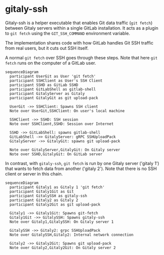 # gitaly-ssh

Gitaly-ssh is a helper executable that enables Git data traffic
(`git fetch`) between Gitaly servers within a single GitLab
installation. It acts as a plugin to `git fetch` using the
`GIT_SSH_COMMAND` environment variable.

The implementation shares code with how GitLab handles Git SSH traffic
from real users, but it cuts out SSH itself.

A normal `git fetch` over SSH goes through these steps. Note that here
`git fetch` runs on the computer of a GitLab user.

```mermaid
sequenceDiagram
  participant UserGit as User 'git fetch'
  participant SSHClient as User's SSH Client
  participant SSHD as GitLab SSHD
  participant GitLabShell as gitlab-shell
  participant GitalyServer as Gitaly
  participant GitalyGit as git upload-pack

  UserGit ->> SSHClient: Spawns SSH client
  Note over UserGit,SSHClient: On user's local machine

  SSHClient ->> SSHD: SSH session
  Note over SSHClient,SSHD: Session over Internet

  SSHD ->> GitLabShell: spawns gitlab-shell
  GitLabShell ->> GitalyServer: gRPC SSHUploadPack
  GitalyServer ->> GitalyGit: spawns git upload-pack

  Note over GitalyServer,GitalyGit: On Gitaly server
  Note over SSHD,GitalyGit: On GitLab server
```

In contrast, with `gitaly-ssh`, `git fetch` is run by one Gitaly server
('gitaly 1') that wants to fetch data from another ('gitaly 2'). Note
that there is no SSH client or server in this chain.

```mermaid
sequenceDiagram
  participant Gitaly1 as Gitaly 1 'git fetch'
  participant Gitaly1Git as Git
  participant GitalySSH as gitaly-ssh
  participant Gitaly2 as Gitaly 2
  participant Gitaly2Git as git upload-pack

  Gitaly1 ->> Gitaly1Git: Spawns git-fetch
  Gitaly1Git ->> GitalySSH: Spawns gitaly-ssh
  Note over Gitaly1,GitalySSH: On Gitaly server 1

  GitalySSH ->> Gitaly2: grpc SSHUploadPack
  Note over GitalySSH,Gitaly2: Internal network connection

  Gitaly2 ->> Gitaly2Git: Spawns git upload-pack
  Note over Gitaly2,Gitaly2Git: On Gitaly server 2
```